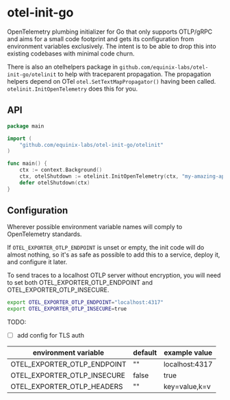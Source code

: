 # otel-init-go

OpenTelemetry plumbing initializer for Go that only supports OTLP/gRPC
and aims for a small code footprint and gets its configuration from environment
variables exclusively. The intent is to be able to drop this into existing
codebases with minimal code churn.

There is also an otelhelpers package in `github.com/equinix-labs/otel-init-go/otelinit`
to help with traceparent propagation. The propagation helpers depend on OTel
`otel.SetTextMapPropagator()` having been called. `otelinit.InitOpenTelemetry`
does this for you.

## API

```go
package main

import (
    "github.com/equinix-labs/otel-init-go/otelinit"
)

func main() {
    ctx := context.Background()
    ctx, otelShutdown := otelinit.InitOpenTelemetry(ctx, "my-amazing-application")
    defer otelShutdown(ctx)
}
```

## Configuration

Wherever possible environment variable names will comply to OpenTelemetry
standards.

If `OTEL_EXPORTER_OTLP_ENDPOINT` is unset or empty, the init code will
do almost nothing, so it's as safe as possible to add this to a service,
deploy it, and configure it later.

To send traces to a localhost OTLP server without encryption, you will need to
set both OTEL_EXPORTER_OTLP_ENDPOINT and OTEL_EXPORTER_OTLP_INSECURE.

```sh
export OTEL_EXPORTER_OTLP_ENDPOINT="localhost:4317"
export OTEL_EXPORTER_OTLP_INSECURE=true
```

TODO:
- [ ] add config for TLS auth

| environment variable          | default         | example value  |
| ----------------------------- | --------------- | -------------- |
| OTEL_EXPORTER_OTLP_ENDPOINT   | ""              | localhost:4317 |
| OTEL_EXPORTER_OTLP_INSECURE   | false           | true           |
| OTEL_EXPORTER_OTLP_HEADERS    | ""              | key=value,k=v  |

